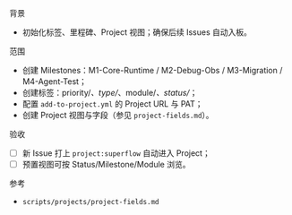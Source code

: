 背景

- 初始化标签、里程碑、Project 视图；确保后续 Issues 自动入板。

范围

- 创建 Milestones：M1-Core-Runtime / M2-Debug-Obs / M3-Migration / M4-Agent-Test；
- 创建标签：priority/_、type/_、module/_、status/_；
- 配置 `add-to-project.yml` 的 Project URL 与 PAT；
- 创建 Project 视图与字段（参见 `project-fields.md`）。

验收

- [ ] 新 Issue 打上 `project:superflow` 自动进入 Project；
- [ ] 预置视图可按 Status/Milestone/Module 浏览。

参考

- `scripts/projects/project-fields.md`
